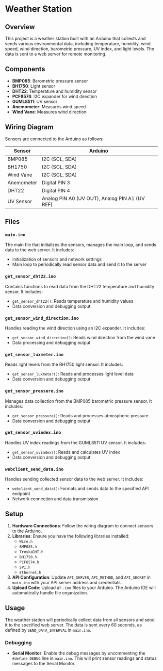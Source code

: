 # Weather Station

## Overview

This project is a weather station built with an Arduino that collects and sends various environmental data, including temperature, humidity, wind speed, wind direction, barometric pressure, UV index, and light levels. The data is sent to a web server for remote monitoring.

## Components

- **BMP085**: Barometric pressure sensor
- **BH1750**: Light sensor
- **DHT22**: Temperature and humidity sensor
- **PCF8574**: I2C expander for wind direction
- **GUML8511**: UV sensor
- **Anemometer**: Measures wind speed
- **Wind Vane**: Measures wind direction

## Wiring Diagram

Sensors are connected to the Arduino as follows:

| Sensor         | Arduino       |
|----------------|---------------|
| BMP085         | I2C (SCL, SDA)|
| BH1750         | I2C (SCL, SDA)|
| Wind Vane      | I2C (SCL, SDA)|
| Anemometer     | Digital PIN 3 |
| DHT22          | Digital PIN 4 |
| UV Sensor      | Analog PIN A0 (UV OUT), Analog PIN A1 (UV REF) |

## Files

### `main.ino`

The main file that initializes the sensors, manages the main loop, and sends data to the web server. It includes:

- Initialization of sensors and network settings
- Main loop to periodically read sensor data and send it to the server

### `get_sensor_dht22.ino`

Contains functions to read data from the DHT22 temperature and humidity sensor. It includes:

- `get_sensor_dht22()`: Reads temperature and humidity values
- Data conversion and debugging output

### `get_sensor_wind_direction.ino`

Handles reading the wind direction using an I2C expander. It includes:

- `get_sensor_wind_direction()`: Reads wind direction from the wind vane
- Data processing and debugging output

### `get_sensor_luxmeter.ino`

Reads light levels from the BH1750 light sensor. It includes:

- `get_sensor_luxmeter()`: Reads and processes light level data
- Data conversion and debugging output

### `get_sensor_pressure.ino`

Manages data collection from the BMP085 barometric pressure sensor. It includes:

- `get_sensor_pressure()`: Reads and processes atmospheric pressure
- Data conversion and debugging output

### `get_sensor_uvindex.ino`

Handles UV index readings from the GUML8511 UV sensor. It includes:

- `get_sensor_uvindex()`: Reads and calculates UV index
- Data conversion and debugging output

### `webclient_send_data.ino`

Handles sending collected sensor data to the web server. It includes:

- `webclient_send_data()`: Formats and sends data to the specified API endpoint
- Network connection and data transmission

## Setup

1. **Hardware Connections**: Follow the wiring diagram to connect sensors to the Arduino.
2. **Libraries**: Ensure you have the following libraries installed:
   - `Wire.h`
   - `BMP085.h`
   - `TroykaDHT.h`
   - `BH1750.h`
   - `PCF8574.h`
   - `SPI.h`
   - `Ethernet.h`
3. **API Configuration**: Update `API_SERVER`, `API_METHOD`, and `API_SECRET` in `main.ino` with your API server address and credentials.
4. **Upload Code**: Upload all `.ino` files to your Arduino. The Arduino IDE will automatically handle file organization.

## Usage

The weather station will periodically collect data from all sensors and send it to the specified web server. The data is sent every 60 seconds, as defined by `SEND_DATA_INTERVAL` in `main.ino`.

### Debugging

- **Serial Monitor**: Enable the debug messages by uncommenting the `#define DEBUG` line in `main.ino`. This will print sensor readings and status messages to the Serial Monitor.